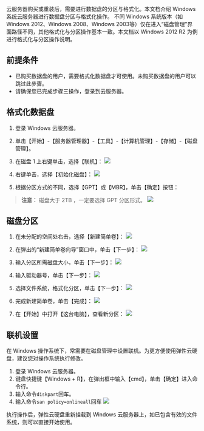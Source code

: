 
云服务器购买或重装后，需要进行数据盘的分区与格式化。本文档介绍 Windows 系统云服务器进行数据盘分区与格式化操作。
不同 Windows 系统版本（如 Windows 2012、Windows 2008、Windows 2003等）仅在进入“磁盘管理”界面路径不同，其他格式化与分区操作基本一致。本文档以 Windows 2012 R2 为例进行格式化与分区操作说明。

## 前提条件
 - 已购买数据盘的用户，需要格式化数据盘才可使用。未购买数据盘的用户可以跳过此步骤。
 - 请确保您已完成步骤三操作，登录到云服务器。

## 格式化数据盘

 1. 登录 Windows 云服务器。

 2. 单击【开始】-【服务器管理器】-【工具】-【计算机管理】-【存储】-【磁盘管理】。

 3. 在磁盘 1 上右键单击，选择【联机】：
	![](http://imgcache.tce.fsphere.cn/static/mc.qcloudimg.com/static/img/1217193557509925a622dcdb81aa2e35/image.png)

 4. 右键单击，选择【初始化磁盘】：
	![](http://imgcache.tce.fsphere.cn/static/mc.qcloudimg.com/static/img/94ab92867d77ea69bc803a0b20f2b941/image.png)

 5. 根据分区方式的不同，选择【GPT】或【MBR】，单击【确定】按钮：
 > **注意：**
 > 磁盘大于 2TB ，一定要选择 GPT 分区形式。
	![](http://imgcache.tce.fsphere.cn/static/mc.qcloudimg.com/static/img/1f7b0f72767193cfa662e188c86cf31b/image.png)

## 磁盘分区

 1. 在未分配的空间处右击，选择【新建简单卷】：
	![](http://imgcache.tce.fsphere.cn/static/mc.qcloudimg.com/static/img/a6ca720af2082d7a470ece17a8e13f5d/image.png)
	
 2. 在弹出的“新建简单卷向导”窗口中，单击【下一步】：
	![](http://imgcache.tce.fsphere.cn/static/mc.qcloudimg.com/static/img/10fdcd70b510a57919c6a40cf43452a7/image.png)
	
 3. 输入分区所需磁盘大小，单击【下一步】：
	![](http://imgcache.tce.fsphere.cn/static/mc.qcloudimg.com/static/img/05c8d1425a0208597b1d2c75a9c811b6/image.png)
	
 4. 输入驱动器号，单击【下一步】：
	![](http://imgcache.tce.fsphere.cn/static/mc.qcloudimg.com/static/img/737ed569049ad617715efb06fe44e7b2/image.png)
	
 5. 选择文件系统，格式化分区，单击【下一步】：
	![](http://imgcache.tce.fsphere.cn/static/mc.qcloudimg.com/static/img/896cb3f2705fb9fcd04c236b8fb9ec59/image.png)
	
 6. 完成新建简单卷，单击【完成】：
	![](http://imgcache.tce.fsphere.cn/static/mc.qcloudimg.com/static/img/1e257b9c76d80f30b34f612496b8007b/image.png)
	
 7. 在【开始】中打开【这台电脑】，查看新分区：
	![](http://imgcache.tce.fsphere.cn/static/mc.qcloudimg.com/static/img/1cbb4ad1c3c01852a00a1415526a3e12/image.png)

## 联机设置
在 Windows 操作系统下，常需要在磁盘管理中设置联机。为更方便使用弹性云硬盘，建议您对操作系统执行修改。
 1. 登录 Windows 云服务器。
 2. 键盘快捷键【Windows + R】，在弹出框中输入【cmd】，单击【确定】进入命令行。
 3. 输入命令`diskpart`回车。
 4. 输入命令`san policy=onlineall`回车
 ![](http://imgcache.tce.fsphere.cn/static/mc.qcloudimg.com/static/img/d0b5082e73aad74d104980fbe74fe6dd/image.png)

执行操作后，弹性云硬盘重新挂载到 Windows 云服务器上，如已包含有效的文件系统，则可以直接开始使用。
